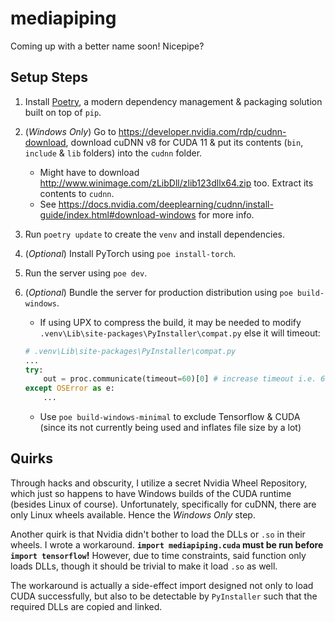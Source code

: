 # mediapiping

Coming up with a better name soon! Nicepipe?

## Setup Steps

1. Install [Poetry](https://python-poetry.org/docs/), a modern dependency management & packaging solution built on top of `pip`.
2. (_Windows Only_) Go to <https://developer.nvidia.com/rdp/cudnn-download>, download cuDNN v8 for CUDA 11 & put its contents (`bin`, `include` & `lib` folders) into the `cudnn` folder.
    - Might have to download <http://www.winimage.com/zLibDll/zlib123dllx64.zip> too. Extract its contents to `cudnn`.
    - See <https://docs.nvidia.com/deeplearning/cudnn/install-guide/index.html#download-windows> for more info.
3. Run `poetry update` to create the `venv` and install dependencies.
4. (_Optional_) Install PyTorch using `poe install-torch`.
5. Run the server using `poe dev`.
6. (_Optional_) Bundle the server for production distribution using `poe build-windows`.
    - If using UPX to compress the build, it may be needed to modify `.venv\Lib\site-packages\PyInstaller\compat.py` else it will timeout:

    ```py
    # .venv\Lib\site-packages\PyInstaller\compat.py
    ...
    try:
        out = proc.communicate(timeout=60)[0] # increase timeout i.e. 600
    except OSError as e:
        ...
    ```

    - Use `poe build-windows-minimal` to exclude Tensorflow & CUDA (since its not currently being used and inflates file size by a lot)

## Quirks

Through hacks and obscurity, I utilize a secret Nvidia Wheel Repository, which just so happens to have Windows builds of the CUDA runtime (besides Linux of course). Unfortunately, specifically for cuDNN, there are only Linux wheels available. Hence the _Windows Only_ step.

Another quirk is that Nvidia didn't bother to load the DLLs or `.so` in their wheels. I wrote a workaround. **`import mediapiping.cuda` must be run before `import tensorflow`!** However, due to time constraints, said function only loads DLLs, though it should be trivial to make it load `.so` as well.

The workaround is actually a side-effect import designed not only to load CUDA successfully, but also to be detectable by `PyInstaller` such that the required DLLs are copied and linked.
